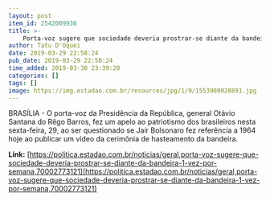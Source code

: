 ```yaml
---
layout: post
item_id: 2542009936
title: >-
    Porta-voz sugere que sociedade deveria prostrar-se diante da bandeira 1 vez por semana
author: Tatu D'Oquei
date: 2019-03-29 22:58:24
pub_date: 2019-03-29 22:58:24
time_added: 2019-03-30 23:39:20
categories: []
tags: []
image: https://img.estadao.com.br/resources/jpg/1/9/1553900028891.jpg
---
```


BRASÍLIA - O porta-voz da Presidência da República, general Otávio Santana do Rêgo Barros, fez um apelo ao patriotismo dos brasileiros nesta sexta-feira, 29, ao ser questionado se Jair Bolsonaro fez referência a 1964 hoje ao publicar um vídeo da cerimônia de hasteamento da bandeira.

**Link:** [https://politica.estadao.com.br/noticias/geral,porta-voz-sugere-que-sociedade-deveria-prostrar-se-diante-da-bandeira-1-vez-por-semana,70002773121](https://politica.estadao.com.br/noticias/geral,porta-voz-sugere-que-sociedade-deveria-prostrar-se-diante-da-bandeira-1-vez-por-semana,70002773121)

